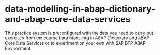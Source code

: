 # data-modelling-in-abap-dictionary-and-abap-core-data-services
This practice system is preconfigured with the data you need to carry out exercises from the course Data Modelling in ABAP Dictionary and ABAP Core Data Services or to experiment on your own with SAP BTP ABAP Environment.
